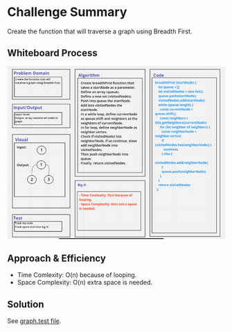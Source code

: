 # Challenge Summary
Create the function that will traverse a graph using Breadth First.

## Whiteboard Process

![](./graphs1.PNG)

## Approach & Efficiency
- Time Comlexity: O(n) because of looping.
- Space Complexity: O(n) extra space is needed.

## Solution
See [graph.test file](./__tests__/graph.test.js).